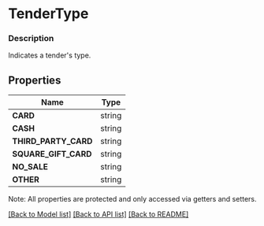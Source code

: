 # TenderType

### Description

Indicates a tender's type.

## Properties
Name | Type
------------ | -------------
**CARD** | string
**CASH** | string
**THIRD_PARTY_CARD** | string
**SQUARE_GIFT_CARD** | string
**NO_SALE** | string
**OTHER** | string

Note: All properties are protected and only accessed via getters and setters.

[[Back to Model list]](../../README.md#documentation-for-models) [[Back to API list]](../../README.md#documentation-for-api-endpoints) [[Back to README]](../../README.md)

